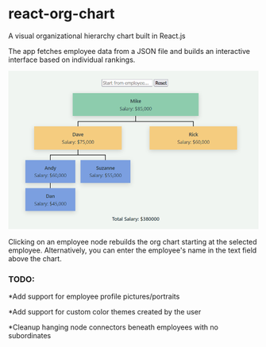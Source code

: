 # react-org-chart
A visual organizational hierarchy chart built in React.js

The app fetches employee data from a JSON file and builds an interactive interface based on individual rankings.

![Screenshot](src/assets/react-org-chart-screenshot.png)

Clicking on an employee node rebuilds the org chart starting at the selected employee. Alternatively, you can enter the employee's name in the text field above the chart.


### TODO:

*Add support for employee profile pictures/portraits

*Add support for custom color themes created by the user

*Cleanup hanging node connectors beneath employees with no subordinates
